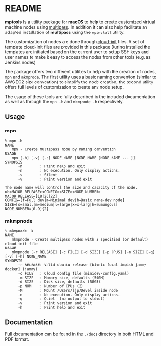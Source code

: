 # README

**mptools** Is a utility package for **macOS** to help to create 
customized 
virtual machine nodes using [multipass](https://multipass.run/). 
In addition it can also help facilitate an adapted installation of **multipass** using the
`mpinstall` utility.

The customization of nodes are done through [cloud-init](https://cloud-init.io/) files. 
A set of template cloud-init 
files are provided in this package
During installed the templates
are initiated based on the current user to setup SSH keys and user names
to make it easy to access the nodes from other tools (e.g. as Jenkins nodes)

The package offers two different utilities to help with the creation of
nodes, `mpn` and `mkmpnode`. The first utility uses a basic naming convention
(similar to AWS EC2 size convention) to simplify the node creation, the second utility offers full
levels of customization to create any node setup. 

The usage of these tools are fully described in the included documentation as well
as through the `mpn -h` and `mkmpnode -h` respectively.

## Usage

### mpn
```text
% mpn -h
NAME
   mpn - Create multipass node by naming convention
USAGE
   mpn [-h] [-v] [-s] NODE_NAME [NODE_NAME [NODE_NAME ... ]]
SYNOPSIS
      -h        : Print help and exit
      -n        : No execution. Only display actions.
      -s        : Silent
      -v        : Print version and exit

The node name will control the size and capacity of the node.
ub<MAJOR_RELEASE><CONFIG><SIZE><NODE_NUMBER>
MAJOR_RELEASE=[18|20|22]
CONFIG=[f=Full dev|m=Minimal dev|b=Basic none-dev node]
SIZE=[s=small|m=medium|l=large|x=x-larg|h=humungous]
NODE_NUMBER=[0-9]{2}
```

### mkmpnode

```text
% mkmpnode -h
NAME
   mkmpnode - Create multipass nodes with a specified (or default) cloud-init file
USAGE
   mkmpnode [-r RELEASE] [-c FILE] [-d SIZE] [-p CPUS] [-m SIZE] [-q] [-v] [-h] NODE_NAME
SYNOPSIS
      -r RELEASE: Valid ubuntu release [bionic focal impish jammy docker] (jammy)
      -c FILE   : Cloud config file (minidev-config.yaml)
      -m SIZE   : Memory size, defaults (500M)
      -d SIZE   : Disk size, defaults (5GGB)
      -p NUM    : Number of CPUs (2)
      -M        : Mount /Users/ljp/Devel inside node
      -n        : No execution. Only display actions.
      -q        : Quiet  (no output to stdout)
      -v        : Print version and exit
      -h        : Print help and exit
```

## Documentation

Full documentation can be found in the `./docs` directory in both HTML and PDF format.






